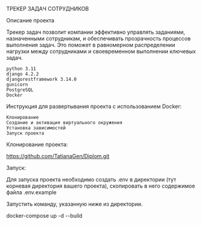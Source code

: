ТРЕКЕР ЗАДАЧ СОТРУДНИКОВ

Описание проекта

Трекер задач позволит компании эффективно управлять заданиями, назначенными сотрудникам, и обеспечивать прозрачность процессов выполнения задач. Это поможет в равномерном распределении нагрузки между сотрудниками и своевременном выполнении ключевых задач.

    python 3.11
    django 4.2.2
    djangorestframework 3.14.0
    gunicorn
    PostgreSQL
    Docker

Инструкция для развертывания проекта с использованием Docker:

    Клонирование
    Создание и активация виртуального окружения
    Установка зависимостей
    Запуск проекта

Клонирование проекта:

https://github.com/TatianaGen/Diplom.git

Запуск:

Для запуска проекта необходимо создать .env в директории (тут корневая директория вашего проекта), скопировать в него содержимое файла .env.example

Запустить команду, указанную ниже из директории.

docker-compose up -d --build

